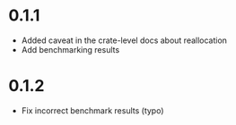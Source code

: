# 0.1.1

* Added caveat in the crate-level docs about reallocation
* Add benchmarking results

# 0.1.2

* Fix incorrect benchmark results (typo)